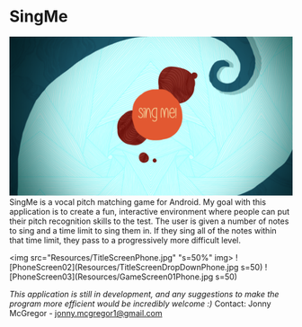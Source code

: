# SingMe
![SplashScreen](Resources/BigSplashScreen.png)
SingMe is a vocal pitch matching game for Android. My goal with this application is to create a fun, interactive environment where people
can put their pitch recognition skills to the test. The user is given a number of notes to sing and a time limit to sing them in. If they 
sing all of the notes within that time limit, they pass to a progressively more difficult level.

<img src="Resources/TitleScreenPhone.jpg" "s=50%" img>
![PhoneScreen02](Resources/TitleScreenDropDownPhone.jpg s=50)
![PhoneScreen03](Resources/GameScreen01Phone.jpg s=50)

*This application is still in development, and any suggestions to make the program more efficient would be incredibly welcome :)*
Contact: Jonny McGregor - jonny.mcgregor1@gmail.com
